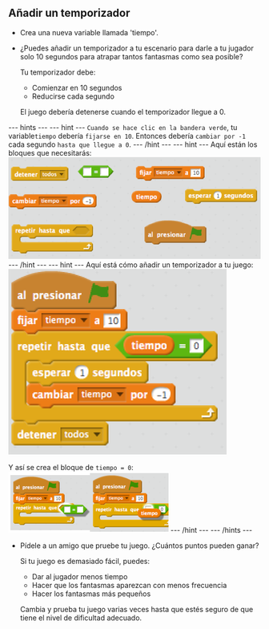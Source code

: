 ## Añadir un temporizador

+ Crea una nueva variable llamada 'tiempo'.

+ ¿Puedes añadir un temporizador a tu escenario para darle a tu jugador solo 10 segundos para atrapar tantos fantasmas como sea posible?
    
    Tu temporizador debe:
    
    + Comienzar en 10 segundos
    + Reducirse cada segundo
    
    El juego debería detenerse cuando el temporizador llegue a 0.

\--- hints \--- \--- hint \--- `Cuando se hace clic en la bandera verde`, tu variable`tiempo` debería `fijarse en 10`. Entonces debería ` cambiar por -1 ` cada segundo ` hasta que llegue a 0 `. \--- /hint \--- \--- hint \--- Aquí están los bloques que necesitarás: ![screenshot](images/ghost-timer-blocks.png) \--- /hint \--- \--- hint \--- Aquí está cómo añadir un temporizador a tu juego: ![screenshot](images/ghost-timer-code.png)

Y así se crea el bloque de `tiempo = 0`: ![screenshot](images/ghost-timer-help.png) \--- /hint \--- \--- /hints \---

+ Pídele a un amigo que pruebe tu juego. ¿Cuántos puntos pueden ganar?
    
    Si tu juego es demasiado fácil, puedes:
    
    + Dar al jugador menos tiempo
    + Hacer que los fantasmas aparezcan con menos frecuencia
    + Hacer los fantasmas más pequeños
    
    Cambia y prueba tu juego varias veces hasta que estés seguro de que tiene el nivel de dificultad adecuado.